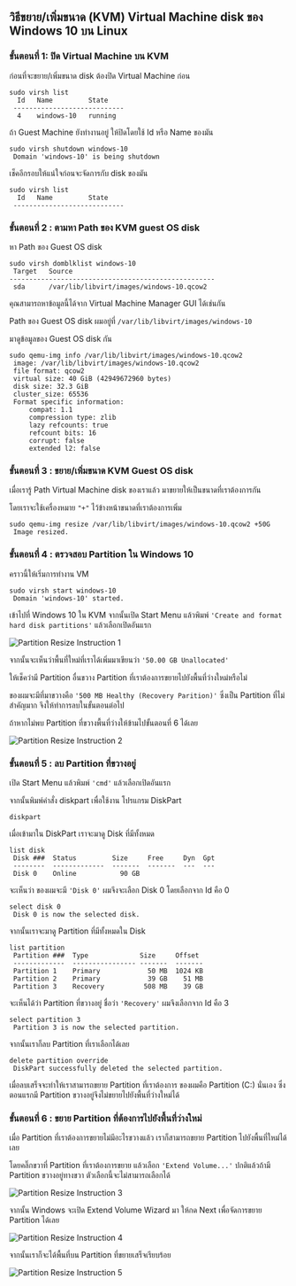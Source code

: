 ## วิธีขยาย/เพิ่มขนาด (KVM) Virtual Machine disk ของ Windows 10 บน Linux

### ขั้นตอนที่ 1:  ปิด Virtual Machine บน KVM

ก่อนที่จะขยาย/เพิ่มขนาด disk ต้องปิด Virtual Machine ก่อน

``` console
sudo virsh list
  Id   Name         State
 ----------------------------
  4    windows-10   running
```

ถ้า Guest Machine ยังทำงานอยู่ ให้ปิดโดยใช้ Id หรือ Name ของมัน

``` console
sudo virsh shutdown windows-10
 Domain 'windows-10' is being shutdown
```

เช็คอีกรอบให้แน่ใจก่อนจะจัดการกับ disk ของมัน

``` console
sudo virsh list
  Id   Name         State
 ----------------------------
```

### ขั้นตอนที่ 2 : ตามหา Path ของ KVM guest OS disk

หา Path ของ Guest OS disk

``` console
sudo virsh domblklist windows-10
 Target   Source
----------------------------------------------------
 sda      /var/lib/libvirt/images/windows-10.qcow2
```

คุณสามารถหาข้อมูลนี้ได้จาก Virtual Machine Manager GUI ได้เช่นกัน

Path ของ Guest OS disk ผมอยู่ที่ `/var/lib/libvirt/images/windows-10`

มาดูข้อมูลของ Guest OS disk กัน

``` console
sudo qemu-img info /var/lib/libvirt/images/windows-10.qcow2
 image: /var/lib/libvirt/images/windows-10.qcow2
 file format: qcow2
 virtual size: 40 GiB (42949672960 bytes)
 disk size: 32.3 GiB
 cluster_size: 65536
 Format specific information:
     compat: 1.1
     compression type: zlib
     lazy refcounts: true
     refcount bits: 16
     corrupt: false
     extended l2: false
```

### ขั้นตอนที่ 3 : ขยาย/เพิ่มขนาด KVM Guest OS disk

เมื่อเรารู้ Path Virtual Machine disk ของเราแล้ว มาขยายให้เป็นขนาดที่เราต้องการกัน

โดยเราจะใช้เครื่องหมาย `"+"` ไว้ข้างหน้าขนาดที่เราต้องการเพิ่ม

``` console
sudo qemu-img resize /var/lib/libvirt/images/windows-10.qcow2 +50G
 Image resized.
```

### ขั้นตอนที่ 4 : ตรวจสอบ Partition ใน Windows 10

คราวนี้ให้เริ่มการทำงาน VM

``` console
sudo virsh start windows-10
 Domain 'windows-10' started.
```

เข้าไปที่ Windows 10 ใน KVM จากนั้นเปิด Start Menu แล้วพิมพ์ `'Create and format hard disk partitions'` แล้วเลือกเปิดอันแรก

![Partition Resize Instruction 1](pictures/partition-resize-1.png)

จากนั้นจะเห็นว่าพื้นที่ใหม่ที่เราได้เพิ่มมาเขียนว่า `'50.00 GB Unallocated'`

ให้เช็คว่ามี Partition อื่นขวาง Partition ที่เราต้องการขยายไปยังพื้นที่ว่างใหม่หรือไม่

ของผมจะมีที่มาขวางคือ `'500 MB Healthy (Recovery Parition)'` ซึ่งเป็น Partition ที่ไม่สำคัญมาก จึงให้ทำการลบในขั้นตอนต่อไป

ถ้าหากไม่พบ Partition ที่ขวางพื้นที่ว่างให้ข้ามไปขั้นตอนที่ 6 ได้เลย

![Partition Resize Instruction 2](pictures/partition-resize-2.png)

### ขั้นตอนที่ 5 : ลบ Partition ที่ขวางอยู่

เปิด Start Menu แล้วพิมพ์ `'cmd'` แล้วเลือกเปิดอันแรก

จากนั้นพิมพ์คำสั่ง diskpart เพื่อใช้งาน โปรแกรม DiskPart

``` console
diskpart
```

เมื่อเข้ามาใน DiskPart เราจะมาดู Disk ที่มีทั้งหมด

``` console
list disk
 Disk ###  Status         Size     Free     Dyn  Gpt
 --------  -------------  -------  -------  ---  ---
 Disk 0    Online           90 GB
```

จะเห็นว่า ของผมจะมี `'Disk 0'` ผมจึงจะเลือก Disk 0 โดยเลือกจาก Id คือ 0

``` console
select disk 0
 Disk 0 is now the selected disk.
```

จากนั้นเราจะมาดู Partition ที่มีทั้งหมดใน Disk

``` console
list partition
 Partition ###  Type             Size     Offset
 -------------  ---------------- -------  -------
 Partition 1    Primary            50 MB  1024 KB
 Partition 2    Primary            39 GB    51 MB
 Partition 3    Recovery          508 MB    39 GB
```

จะเห็นได้ว่า Partition ที่ขวางอยู่ ชื่อว่า `'Recovery'` ผมจึงเลือกจาก Id คือ 3

``` console
select partition 3
 Partition 3 is now the selected partition.
```

จากนั้นเราก็ลบ Partition ที่เราเลือกได้เลย

``` console
delete partition override
 DiskPart successfully deleted the selected partition.
```

เมื่อลบเสร็จจะทำให้เราสามารถขยาย Partition ที่เราต้องการ ของผมคือ Partition (C:) นั่นเอง ซึ่งตอนแรกมี Partition ขวางอยู่จึงไม่ขยายไปยังพื้นที่ว่างใหม่ได้

### ขั้นตอนที่ 6 : ขยาย Partition ที่ต้องการไปยังพื้นที่ว่างใหม่

เมื่อ Partition ที่เราต้องการขยายไม่มีอะไรขวางแล้ว เราก็สามารถขยาย Partition ไปยังพื้นที่ใหม่ได้เลย 

โดยคลิ๊กขวาที่ Partition ที่เราต้องการขยาย แล้วเลือก `'Extend Volume...'` ปกติแล้วถ้ามี Partition ขวางอยู่ทางขวา ตัวเลือกนี้จะไม่สามารถเลือกได้

![Partition Resize Instruction 3](pictures/partition-resize-3.png)

จากนั้น Windows จะเปิด Extend Volume Wizard มา ให้กด Next เพื่อจัดการขยาย Partition ได้เลย

![Partition Resize Instruction 4](pictures/partition-resize-4.png)

จากนั้นเราก็จะได้พื้นที่บน Partition ที่ขยายเสร็จเรียบร้อย

![Partition Resize Instruction 5](pictures/partition-resize-5.png)